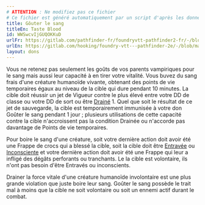 ```yaml
---
# ATTENTION : Ne modifiez pas ce fichier
# Ce fichier est généré automatiquement par un script d'après les données du module Foundry VTT officiel et de sa traduction
title: Gôuter le sang
titleEn: Taste Blood
id: WWSwcvIjGUQOKKuD
urlFr: https://gitlab.com/pathfinder-fr/foundryvtt-pathfinder2-fr/-/blob/master/data/feats/WWSwcvIjGUQOKKuD.htm
urlEn: https://gitlab.com/hooking/foundry-vtt---pathfinder-2e/-/blob/master/packs/data/feats.db/taste-blood.json
layout: dons
---
```

Vous ne retenez pas seulement les goûts de vos parents vampiriques pour le sang mais aussi leur capacité à en tirer votre vitalité. Vous buvez du sang frais d'une créature humanoïde vivante, obtenant des points de vie temporaires égaux au niveau de la cible qui dure pendant 10 minutes. La cible doit réussir un jet de Vigueur contre le plus élevé entre votre DD de classe ou votre DD de sort ou être [Drainé](../conditions/drainé.html) 1. Quel que soit le résultat de ce jet de sauvegarde, la cible est temporairement immunisée à votre don Goûter le sang pendant 1 jour ; plusieurs utilisations de cette capacité contre la cible n'accroissent pas la condition Drainée ou n'accorde pas davantage de Points de vie temporaires.

Pour boire le sang d'une créature, soit votre dernière action doit avoir été une Frappe de crocs qui a blessé la cible, soit la cible doit être [Entravée](../conditions/entravé.html) ou [Inconsciente](../conditions/inconscient.html) et votre dernière action doit avoir été une Frappe qui leur a infligé des dégâts perforants ou tranchants. Le la cible est volontaire, ils n'ont pas besoin d'être Entravés ou inconscients.

Drainer la force vitale d'une créature humanoïde involontaire est une plus grande violation que juste boire leur sang. Goûter le sang possède le trait mal à moins que la cible ne soit volontaire ou soit un ennemi actif durant le combat.
